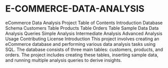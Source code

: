 # E-COMMERCE-DATA-ANALYSIS
eCommerce Data Analysis Project
Table of Contents
Introduction
Database Schema
Customers Table
Products Table
Orders Table
Sample Data
Data Analysis Queries
Simple Analysis
Intermediate Analysis
Advanced Analysis
Usage
Contributing
License
Introduction
This project involves creating an eCommerce database and performing various data analysis tasks using SQL. The database consists of three main tables: customers, products, and orders. The project includes creating these tables, inserting sample data, and running multiple analysis queries to derive insights.
